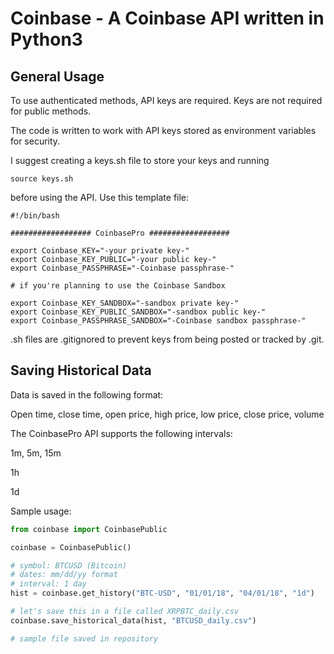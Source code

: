 # Coinbase - A Coinbase API written in Python3

## General Usage

To use authenticated methods, API keys are required.
Keys are not required for public methods.

The code is written to work with API keys stored as environment variables for security.

I suggest creating a keys.sh file to store your keys and running

```shell
source keys.sh
```

before using the API. Use this template file:

```shell
#!/bin/bash

################## CoinbasePro ##################

export Coinbase_KEY="-your private key-"
export Coinbase_KEY_PUBLIC="-your public key-"
export Coinbase_PASSPHRASE="-Coinbase passphrase-"

# if you're planning to use the Coinbase Sandbox

export Coinbase_KEY_SANDBOX="-sandbox private key-"
export Coinbase_KEY_PUBLIC_SANDBOX="-sandbox public key-"
export Coinbase_PASSPHRASE_SANDBOX="-Coinbase sandbox passphrase-"
```

.sh files are .gitignored to prevent keys from being posted or tracked by .git.

## Saving Historical Data

Data is saved in the following format:

Open time, close time, open price, high price, low price, close price, volume


The CoinbasePro API supports the following intervals:

1m, 5m, 15m

1h

1d


Sample usage:

```python
from coinbase import CoinbasePublic

coinbase = CoinbasePublic()

# symbol: BTCUSD (Bitcoin)
# dates: mm/dd/yy format
# interval: 1 day
hist = coinbase.get_history("BTC-USD", "01/01/18", "04/01/18", "1d")

# let's save this in a file called XRPBTC_daily.csv
coinbase.save_historical_data(hist, "BTCUSD_daily.csv")

# sample file saved in repository
```
